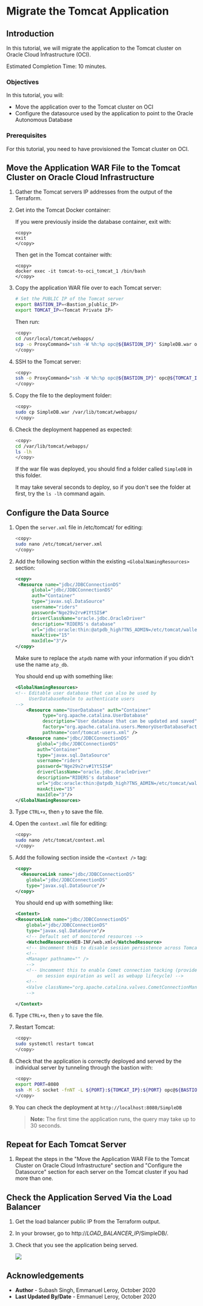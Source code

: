 # Migrate the Tomcat Application

## Introduction

In this tutorial, we will migrate the application to the Tomcat cluster on Oracle Cloud Infrastructure (OCI).

Estimated Completion Time: 10 minutes.

### Objectives

In this tutorial, you will:
* Move the application over to the Tomcat cluster on OCI
* Configure the datasource used by the application to point to the Oracle Autonomous Database

### Prerequisites

For this tutorial, you need to have provisioned the Tomcat cluster on OCI.

## Move the Application WAR File to the Tomcat Cluster on Oracle Cloud Infrastructure

1. Gather the Tomcat servers IP addresses from the output of the Terraform.

2. Get into the Tomcat Docker container:

    If you were previously inside the database container, exit with:

    ```
    <copy>
    exit
    </copy>
    ```

    Then get in the Tomcat container with:

    ```
    <copy>
    docker exec -it tomcat-to-oci_tomcat_1 /bin/bash
    </copy>
    ```

2. Copy the application WAR file over to each Tomcat server:

    ```bash
    # Set the PUBLIC IP of the Tomcat server
    export BASTION_IP=<Bastion_p[ublic_IP>
    export TOMCAT_IP=<Tomcat Private IP>
    ```

    Then run:

    ```bash
    <copy>
    cd /usr/local/tomcat/webapps/
    scp -o ProxyCommand="ssh -W %h:%p opc@${BASTION_IP}" SimpleDB.war opc@${TOMCAT_IP}:~/
    </copy>
    ```

3. SSH to the Tomcat server:

    ```bash
    <copy>
    ssh -o ProxyCommand="ssh -W %h:%p opc@${BASTION_IP}" opc@${TOMCAT_IP}
    </copy>
    ```

4. Copy the file to the deployment folder:

    ```bash
    <copy>
    sudo cp SimpleDB.war /var/lib/tomcat/webapps/
    </copy>
    ```

5. Check the deployment happened as expected:

    ```bash
    <copy>
    cd /var/lib/tomcat/webapps/
    ls -lh
    </copy>
    ```

    If the war file was deployed, you should find a folder called `SimpleDB` in this folder.

    It may take several seconds to deploy, so if you don't see the folder at first, try the `ls -lh` command again.

## Configure the Data Source

1. Open the `server.xml` file in /etc/tomcat/ for editing:

    ```bash
    <copy>
    sudo nano /etc/tomcat/server.xml
    </copy>
    ```

2. Add the following section within the existing `<GlobalNamingResources>` section:

    ```xml
    <copy>
     <Resource name="jdbc/JDBCConnectionDS"
          global="jdbc/JDBCConnectionDS"
          auth="Container"
          type="javax.sql.DataSource"
          username="riders"
          password="Nge29v2rv#1YtSIS#"
          driverClassName="oracle.jdbc.OracleDriver"
          description="RIDERS's database"
          url="jdbc:oracle:thin:@atpdb_high?TNS_ADMIN=/etc/tomcat/wallet"
          maxActive="15"
          maxIdle="3"/>
    </copy>
    ```

    Make sure to replace the `atpdb` name with your information if you didn't use the name `atp_db`.

    You should end up with something like:

    ```xml
    <GlobalNamingResources>
    <!-- Editable user database that can also be used by
         UserDatabaseRealm to authenticate users
    -->
        <Resource name="UserDatabase" auth="Container"
              type="org.apache.catalina.UserDatabase"
              description="User database that can be updated and saved"
              factory="org.apache.catalina.users.MemoryUserDatabaseFactory"
              pathname="conf/tomcat-users.xml" />
        <Resource name="jdbc/JDBCConnectionDS"
            global="jdbc/JDBCConnectionDS"
            auth="Container"
            type="javax.sql.DataSource"
            username="riders"
            password="Nge29v2rv#1YtSIS#"
            driverClassName="oracle.jdbc.OracleDriver"
            description="RIDERS's database"
            url="jdbc:oracle:thin:@atpdb_high?TNS_ADMIN=/etc/tomcat/wallet"
            maxActive="15"
            maxIdle="3"/>
    </GlobalNamingResources>
    ```

3. Type `CTRL+x`, then `y` to save the file.

4. Open the `context.xml` file for editing:

    ```bash
    <copy>
    sudo nano /etc/tomcat/context.xml
    </copy>
    ```

5. Add the following section inside the `<Context />` tag:

    ```xml
    <copy>
      <ResourceLink name="jdbc/JDBCConnectionDS"
        global="jdbc/JDBCConnectionDS"
        type="javax.sql.DataSource"/>
    </copy>
    ```

    You should end up with something like:

    ```xml
    <Context>
    <ResourceLink name="jdbc/JDBCConnectionDS"
        global="jdbc/JDBCConnectionDS"
        type="javax.sql.DataSource"/>
        <!-- Default set of monitored resources -->
        <WatchedResource>WEB-INF/web.xml</WatchedResource>
        <!-- Uncomment this to disable session persistence across Tomcat restarts -->
        <!--
        <Manager pathname="" />
        -->
        <!-- Uncomment this to enable Comet connection tacking (provides events
            on session expiration as well as webapp lifecycle) -->
        <!--
        <Valve className="org.apache.catalina.valves.CometConnectionManagerValve" />
        -->

    </Context>
    ```

6. Type `CTRL+x`, then `y` to save the file.

7. Restart Tomcat:

    ```bash
    <copy>
    sudo systemctl restart tomcat
    </copy>
    ```

8. Check that the application is correctly deployed and served by the individual server by tunneling through the bastion with:

    ```bash
    <copy>
    export PORT=8080
    ssh -M -S socket -fnNT -L ${PORT}:${TOMCAT_IP}:${PORT} opc@${BASTION_IP} cat -
    </copy>
    ```

9. You can check the deployment at `http://localhost:8080/SimpleDB`

    > **Note:** The first time the application runs, the query may take up to 30 seconds.


## Repeat for Each Tomcat Server

1. Repeat the steps in the "Move the Application WAR File to the Tomcat Cluster on Oracle Cloud Infrastructure" section and "Configure the Datasource" section for each server on the Tomcat cluster if you had more than one.

## Check the Application Served Via the Load Balancer

1. Get the load balancer public IP from the Terraform output.

2. In your browser, go to http://*LOAD_BALANCER_IP*/SimpleDB/.

3. Check that you see the application being served.

    ![](./images/lb-simpledb-app.png)


## Acknowledgements
 - **Author** - Subash Singh, Emmanuel Leroy, October 2020
 - **Last Updated By/Date** - Emmanuel Leroy, October 2020
